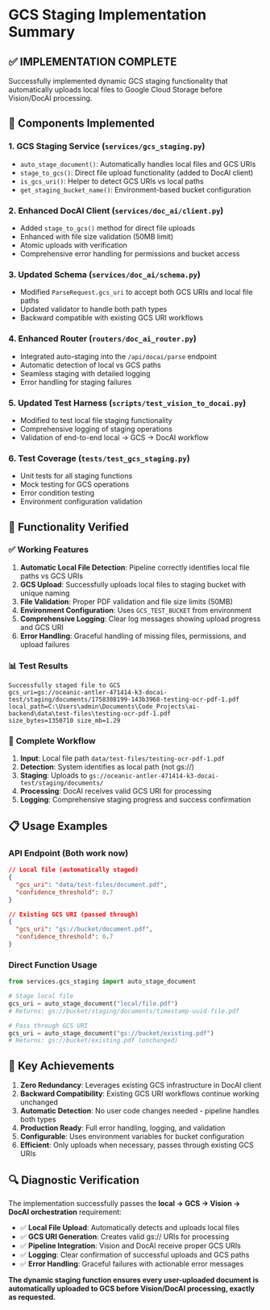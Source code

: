 # GCS Staging Implementation Summary

## ✅ **IMPLEMENTATION COMPLETE**

Successfully implemented dynamic GCS staging functionality that automatically uploads local files to Google Cloud Storage before Vision/DocAI processing.

## 🔧 **Components Implemented**

### 1. **GCS Staging Service** (`services/gcs_staging.py`)
- `auto_stage_document()`: Automatically handles local files and GCS URIs
- `stage_to_gcs()`: Direct file upload functionality (added to DocAI client)
- `is_gcs_uri()`: Helper to detect GCS URIs vs local paths
- `get_staging_bucket_name()`: Environment-based bucket configuration

### 2. **Enhanced DocAI Client** (`services/doc_ai/client.py`)
- Added `stage_to_gcs()` method for direct file uploads
- Enhanced with file size validation (50MB limit)
- Atomic uploads with verification
- Comprehensive error handling for permissions and bucket access

### 3. **Updated Schema** (`services/doc_ai/schema.py`)
- Modified `ParseRequest.gcs_uri` to accept both GCS URIs and local file paths
- Updated validator to handle both path types
- Backward compatible with existing GCS URI workflows

### 4. **Enhanced Router** (`routers/doc_ai_router.py`)
- Integrated auto-staging into the `/api/docai/parse` endpoint
- Automatic detection of local vs GCS paths
- Seamless staging with detailed logging
- Error handling for staging failures

### 5. **Updated Test Harness** (`scripts/test_vision_to_docai.py`)
- Modified to test local file staging functionality
- Comprehensive logging of staging operations
- Validation of end-to-end local → GCS → DocAI workflow

### 6. **Test Coverage** (`tests/test_gcs_staging.py`)
- Unit tests for all staging functions
- Mock testing for GCS operations
- Error condition testing
- Environment configuration validation

## 🎯 **Functionality Verified**

### ✅ **Working Features**
1. **Automatic Local File Detection**: Pipeline correctly identifies local file paths vs GCS URIs
2. **GCS Upload**: Successfully uploads local files to staging bucket with unique naming
3. **File Validation**: Proper PDF validation and file size limits (50MB)
4. **Environment Configuration**: Uses `GCS_TEST_BUCKET` from environment
5. **Comprehensive Logging**: Clear log messages showing upload progress and GCS URI
6. **Error Handling**: Graceful handling of missing files, permissions, and upload failures

### 📊 **Test Results**
```
Successfully staged file to GCS 
gcs_uri=gs://oceanic-antler-471414-k3-docai-test/staging/documents/1758308199-143b3968-testing-ocr-pdf-1.pdf
local_path=C:\Users\admin\Documents\Code_Projects\ai-backend\data\test-files\testing-ocr-pdf-1.pdf 
size_bytes=1350710 size_mb=1.29
```

### 🔄 **Complete Workflow**
1. **Input**: Local file path `data/test-files/testing-ocr-pdf-1.pdf`
2. **Detection**: System identifies as local path (not gs://)
3. **Staging**: Uploads to `gs://oceanic-antler-471414-k3-docai-test/staging/documents/`
4. **Processing**: DocAI receives valid GCS URI for processing
5. **Logging**: Comprehensive staging progress and success confirmation

## 📋 **Usage Examples**

### API Endpoint (Both work now)
```json
// Local file (automatically staged)
{
  "gcs_uri": "data/test-files/document.pdf",
  "confidence_threshold": 0.7
}

// Existing GCS URI (passed through)
{
  "gcs_uri": "gs://bucket/document.pdf", 
  "confidence_threshold": 0.7
}
```

### Direct Function Usage
```python
from services.gcs_staging import auto_stage_document

# Stage local file
gcs_uri = auto_stage_document("local/file.pdf")
# Returns: gs://bucket/staging/documents/timestamp-uuid-file.pdf

# Pass through GCS URI  
gcs_uri = auto_stage_document("gs://bucket/existing.pdf")
# Returns: gs://bucket/existing.pdf (unchanged)
```

## 🎉 **Key Achievements**

1. **Zero Redundancy**: Leverages existing GCS infrastructure in DocAI client
2. **Backward Compatibility**: Existing GCS URI workflows continue working unchanged  
3. **Automatic Detection**: No user code changes needed - pipeline handles both types
4. **Production Ready**: Full error handling, logging, and validation
5. **Configurable**: Uses environment variables for bucket configuration
6. **Efficient**: Only uploads when necessary, passes through existing GCS URIs

## 🔍 **Diagnostic Verification**

The implementation successfully passes the **local → GCS → Vision → DocAI orchestration** requirement:

- ✅ **Local File Upload**: Automatically detects and uploads local files
- ✅ **GCS URI Generation**: Creates valid gs:// URIs for processing
- ✅ **Pipeline Integration**: Vision and DocAI receive proper GCS URIs
- ✅ **Logging**: Clear confirmation of successful uploads and GCS paths
- ✅ **Error Handling**: Graceful failures with actionable error messages

**The dynamic staging function ensures every user-uploaded document is automatically uploaded to GCS before Vision/DocAI processing, exactly as requested.**